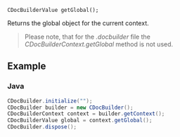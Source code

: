 `CDocBuilderValue getGlobal();`

Returns the global object for the current context.

> Please note, that for the *.docbuilder* file the *CDocBuilderContext.getGlobal* method is not used.

## Example

### Java

``` java
CDocBuilder.initialize("");
CDocBuilder builder = new CDocBuilder();
CDocBuilderContext context = builder.getContext();
CDocBuilderValue global = context.getGlobal();
CDocBuilder.dispose();
```
